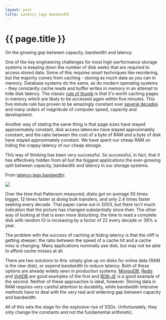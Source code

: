 ```yaml
---
layout: post
title: Latency lags bandwidth
---
```


{{ page.title }}
================

<p class="meta">On the growing gap between capacity, bandwidth and latency.</p>

One of the key engineering challenges for most high-performance storage systems is keeping down the number of disk seeks that are required to access stored data. Some of this requires smart techniques like reordering, but the majority comes from caching - storing as much data as you can in memory. Database systems do the same, as do modern operating systems - they constantly cache reads and buffer writes in memory in an attempt to hide disk latency. The classic [rule of thumb](ftp://ftp.research.microsoft.com/pub/tr/tr-99-100.pdf) is that it's worth caching pages in memory which are likely to be accessed again within five minutes. This five minute rule has proven to be amazingly constant over [several decades](ftp://ftp.research.microsoft.com/pub/tr/tr-97-33.pdf) and many orders of magnitude of computer speed, capacity and development.

Another way of stating the same thing is that page sizes have stayed approximately constant, disk access latencies have stayed approximately constant, and the ratio between the cost of a byte of RAM and a byte of disk have stayed approximately constant. We have spent our cheap RAM on hiding the crappy latency of our cheap storage.

This way of thinking has been very successful. So successful, in fact, that it has effectively hidden from all but the biggest applications the ever-growing split between capacity, bandwidth and latency in our storage systems.

From [latency lags bandwidth](http://dl.acm.org/citation.cfm?id=1022596):

![](https://s3.amazonaws.com/mbrooker-blog-images/mbrooker_patterson_llb.png)

Over the time that Patterson measured, disks got on average 50 times bigger, 12 times faster at doing bulk transfers, and only 2.4 times faster seeking every decade. That paper came out in 2003, but there isn't much indication that the picture has changed substantially since then. The other way of looking at that is even more disturbing: the time to read a complete disk with random IO is increasing by a factor of 22 every decade or 36% a year.

The problem with the success of caching at hiding latency is that the cliff is getting steeper: the ratio between the speed of a cache hit and a cache miss is changing. Many applications nominally use disk, but may not be able to afford cache misses at all.

There are two solutions to this: simply give up on disks for online data (RAM is the new disk), or expend bandwidth to reduce latency. Both of these options are already widely seen in production systems. [MongoDB](http://www.mongodb.org), [Redis](http://redis.io/) and [VoltDB](http://www.voltdb.com/) are good examples of the first and [BDB-JE](http://www.oracle.com/technetwork/database/berkeleydb/learnmore/bdb-je-architecture-whitepaper-366830.pdf) is a good example of the second. Neither of these approaches is ideal, however. Storing data in RAM requires very careful attention to durability, while bandwidth intensive methods have to deal with the very real and widening gap between capacity and bandwidth.

All of this sets the stage for the explosive rise of SSDs. Unfortunately, they only change the constants and not the fundamental arithmetic.